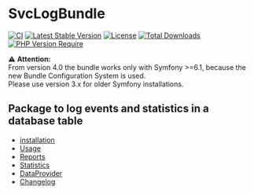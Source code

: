 # SvcLogBundle

[![CI](https://github.com/Sven-Ve/svc-log-bundle/actions/workflows/php.yml/badge.svg)](https://github.com/Sven-Ve/svc-log-bundle/actions/workflows/php.yml)
[![Latest Stable Version](https://poser.pugx.org/svc/log-bundle/v)](https://packagist.org/packages/svc/log-bundle)
[![License](https://poser.pugx.org/svc/log-bundle/license)](https://packagist.org/packages/svc/log-bundle)
[![Total Downloads](https://poser.pugx.org/svc/log-bundle/downloads)](https://packagist.org/packages/svc/log-bundle)
[![PHP Version Require](http://poser.pugx.org/svc/log-bundle/require/php)](https://packagist.org/packages/svc/log-bundle)


:warning: **Attention:** <br/>
From version 4.0 the bundle works only with Symfony >=6.1, because the new Bundle Configuration System is used.<br/>
Please use version 3.x for older Symfony installations.

## Package to log events and statistics in a database table

* [installation](docs/installation.md)
* [Usage](docs/usage.md)
* [Reports](docs/report.md)
* [Statistics](docs/statistics.md)
* [DataProvider](docs/data_provider.md)
* [Changelog](CHANGELOG.md)

